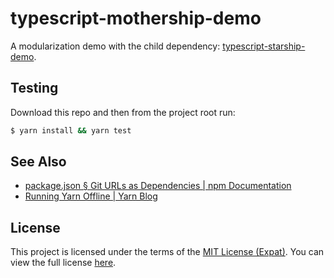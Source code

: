 typescript-mothership-demo
==========================
A modularization demo with the child dependency: [typescript-starship-demo](https://github.com/jbenner-radham/typescript-starship-demo).

Testing
-------
Download this repo and then from the project root run:

```sh
$ yarn install && yarn test
```

See Also
--------
- [package.json § Git URLs as Dependencies | npm Documentation](https://docs.npmjs.com/files/package.json#git-urls-as-dependencies)
- [Running Yarn Offline | Yarn Blog](https://yarnpkg.com/blog/2016/11/24/offline-mirror/)

License
-------
This project is licensed under the terms of the [MIT License (Expat)](https://tldrlegal.com/l/mit). You can view the full license [here](LICENSE).

